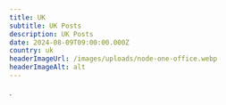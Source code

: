 ```yaml
---
title: UK
subtitle: UK Posts
description: UK Posts
date: 2024-08-09T09:00:00.000Z
country: uk
headerImageUrl: /images/uploads/node-one-office.webp
headerImageAlt: alt
---
```

.